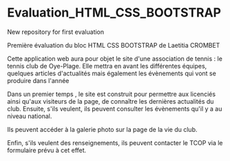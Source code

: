 # Evaluation_HTML_CSS_BOOTSTRAP
New repository for first evaluation

Première évaluation du bloc HTML CSS BOOTSTRAP de Laetitia CROMBET

Cette application web aura pour objet le site d'une association de tennis : le tennis club de Oye-Plage.
Elle mettra en avant les différentes équipes, quelques articles d'actualités mais également les évènements qui vont se produire dans l'année

Dans un premier temps , le site  est construit pour permettre aux licenciés ainsi qu'aux visiteurs de la page, de connaître les dernières actualités du club.
Ensuite, s'ils veulent, ils peuvent consulter les évènements qu'il y a au niveau national.

Ils peuvent accéder à la galerie photo sur la page de la vie du club.

Enfin, s'ils veulent des renseignements, ils peuvent contacter le TCOP via le formulaire prévu à cet effet.

